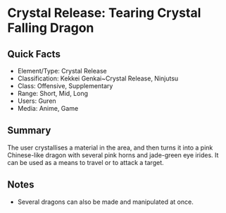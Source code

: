 # Crystal Release: Tearing Crystal Falling Dragon

## Quick Facts
- Element/Type: Crystal Release
- Classification: Kekkei Genkai~Crystal Release, Ninjutsu
- Class: Offensive, Supplementary
- Range: Short, Mid, Long
- Users: Guren
- Media: Anime, Game

## Summary
The user crystallises a material in the area, and then turns it into a pink Chinese-like dragon with several pink horns and jade-green eye irides. It can be used as a means to travel or to attack a target.

## Notes
- Several dragons can also be made and manipulated at once.
